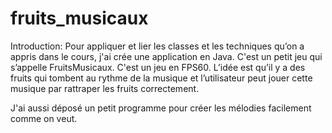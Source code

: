 # fruits_musicaux

Introduction:
Pour appliquer et lier les classes et les techniques qu’on a appris dans le cours, j'ai crée une application en Java. 
C'est un petit jeu qui s’appelle FruitsMusicaux. C'est un jeu en FPS60.
L’idée est qu’il y a des fruits qui tombent au rythme de la musique et l’utilisateur peut jouer cette musique par rattraper les fruits correctement.

J'ai aussi déposé un petit programme pour créer les mélodies facilement comme on veut.
